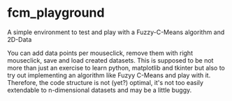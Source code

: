 # fcm_playground
A simple environment to test and play with a Fuzzy-C-Means algorithm and 2D-Data

You can add data points per mouseclick, remove them with right mouseclick, save and load created datasets. This is supposed to be not more than just an exercise to learn python, matplotlib and tkinter but also to try out implementing an algorithm like Fuzyy C-Means and play with it. Therefore, the code structure is not (yet?) optimal, it's not too easily extendable to n-dimensional datasets and may be a little buggy.